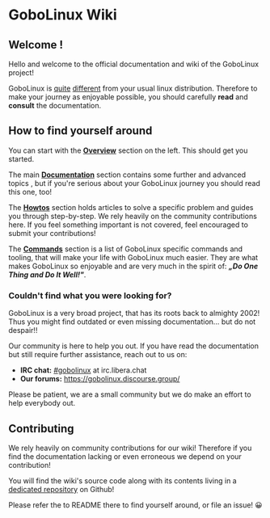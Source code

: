 # GoboLinux Wiki

## Welcome !

Hello and welcome to the official documentation and wiki of the GoboLinux
project!

GoboLinux is [quite](https://gobolinux.org/k5.html)
[different](https://gobolinux.org/at_a_glance.html) from your usual linux
distribution. Therefore to make your journey as enjoyable possible, you should
carefully **read** and **consult** the documentation.

## How to find yourself around

You can start with the [**Overview**](/Overview) section on the left. This
should get you started.

The main [**Documentation**](/Documentation) section contains some further and
advanced topics , but if you're serious about your GoboLinux journey you should
read this one, too!

The [**Howtos**](/Howtos) section holds articles to solve a specific problem and
guides you through step-by-step. We rely heavily on the community contributions
here. If you feel something important is not covered, feel encouraged to submit
your contributions!

The [**Commands**](/Commands) section is a list of GoboLinux specific commands
and tooling, that will make your life with GoboLinux much easier. They are what
makes GoboLinux so enjoyable and are very much in the spirit of: **_„Do One
Thing and Do It Well!"_**.

### Couldn't find what you were looking for?

GoboLinux is a very broad project, that has its roots back to almighty 2002!
Thus you might find outdated or even missing documentation... but do not
despair!!

Our community is here to help you out. If you have read the documentation but
still require further assistance, reach out to us on:

-   **IRC chat:** [#gobolinux](irc://irc.libera.chat/gobolinux) at
    irc.libera.chat
-   **Our forums:** https://gobolinux.discourse.group/

Please be patient, we are a small community but we do make an effort to help
everybody out.

## Contributing

We rely heavily on community contributions for our wiki! Therefore if you find
the documentation lacking or even erroneous we depend on your contribution!

You will find the wiki's source code along with its contents living in a
[dedicated repository](https://github.com/gobolinux/Documentation) on Github!

Please refer the to README there to find yourself around, or file an issue! 😀

